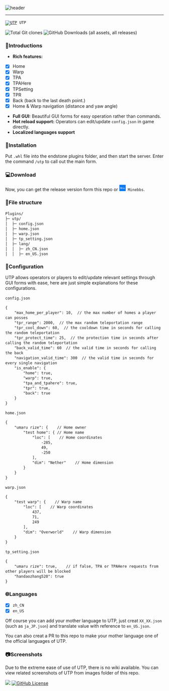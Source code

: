 ![header](https://capsule-render.vercel.app/api?type=venom&height=150&color=gradient&text=UTP&fontColor=0:8871e5,100:b678c4&fontSize=50&desc=A%20de-commanded%20teleportation%20collection%20plug-in.&descAlignY=80&descSize=20&animation=fadeIn)

****

<code><a href="https://github.com/umarurize/UTP"><img height="25" src="https://github.com/umarurize/UTP/blob/master/logo/UTP.png" alt="UTP" /></a>&nbsp;UTP</code>

![Total Git clones](https://img.shields.io/badge/dynamic/json?label=Total%20Git%20clones&query=$&url=https://cdn.jsdelivr.net/gh/umarurize/UTP@master/clone_count.txt&color=brightgreen)
![GitHub Downloads (all assets, all releases)](https://img.shields.io/github/downloads/umarurize/UTP/total)

### :bell:Introductions
* **Rich features:**
- [x] Home
- [x] Warp
- [x] TPA
- [x] TPAHere
- [x] TPSetting
- [x] TPR
- [x] Back (back to the last death point.)
- [x] Home & Warp navigation (distance and yaw angle)
* **Full GUI:** Beautiful GUI forms for easy operation rather than commands.
* **Hot reload support:** Operators can edit/update `config.json` in game directly.
* **Localized languages support**

### :hammer:Installation
Put `.whl` file into the endstone plugins folder, and then start the server. Enter the command `/utp` to call out the main form.

### :computer:Download
Now, you can get the release version form this repo or <code><a href="https://www.minebbs.com/resources/utp.10159/"><img height="20" src="https://github.com/umarurize/umaru-cdn/blob/main/images/minebbs.png" alt="Minebbs" /></a>&nbsp;Minebbs</code>.

### :file_folder:File structure
```
Plugins/
├─ utp/
│  ├─ config.json
│  ├─ home.json
│  ├─ warp.json
│  ├─ tp_setting.json
│  ├─ lang/
│  │  ├─ zh_CN.json
│  │  ├─ en_US.json
```

### :pencil:Configuration
UTP allows operators or players to edit/update relevant settings through GUI forms with ease, here are just simple explanations for these configurations.

`config.json`
```json5
{
    "max_home_per_player": 10,  // the max number of homes a player can posses
    "tpr_range": 2000,  // the max random teleportation range
    "tpr_cool_down": 60,  // the cooldown time in seconds for calling the random teleportation
    "tpr_protect_time": 25,  // the protection time in seconds after calling the random teleportation
    "back_valid_time": 60  // the valid time in seconds for calling the back
    "navigation_valid_time": 300  // the valid time in seconds for every single navigation
    "is_enable": {
        "home": true,
        "warp": true,
        "tpa_and_tpahere": true,
        "tpr": true,
        "back": true
    }
}
```

`home.json`
```json5
{
    "umaru rize": {    // Home owner
        "test home": { // Home name
            "loc": [    // Home coordinates
                -285,
                49,
                -250
            ],
            "dim": "Nether"    // Home dimension
        }
    }
}
```

`warp.json`
```json5
{
    "test warp": {    // Warp name
        "loc": [    // Warp coordinates
            437,
            71,
            249
        ],
        "dim": "Overworld"    // Warp dimension
    }
}
```

`tp_setting.json`
```json5
{
    "umaru rize": true,    // if false, TPA or TPAHere requests from other players will be blocked
    "handaozhang520": true
}
```

### :globe_with_meridians:Languages
- [x] `zh_CN`
- [x] `en_US`

Off course you can add your mother language to UTP, just creat `XX_XX.json` (such as `ja_JP.json`) and translate value with reference to `en_US.json`.

You can also creat a PR to this repo to make your mother language one of the official languages of UTP.


### :camera:Screenshots
Due to the extreme ease of use of UTP, there is no wiki available. You can view related screenshots of UTP from images folder of this repo.

![](https://img.shields.io/badge/language-python-blue.svg) [![GitHub License](https://img.shields.io/github/license/umarurize/UTP)](LICENSE)

